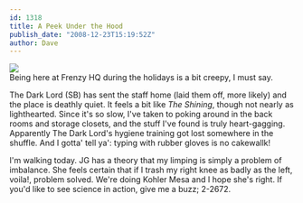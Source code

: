 ```yaml
---
id: 1318
title: A Peek Under the Hood
publish_date: "2008-12-23T15:19:52Z"
author: Dave
---
```

![](http://www.flagstafffrenzy.org/wp-content/uploads/2008/12/dull.jpg)  
Being here at Frenzy HQ during the holidays is a bit creepy, I must say.

The Dark Lord (SB) has sent the staff home (laid them off, more likely) and the place is deathly quiet. It feels a bit like _The Shining_, though not nearly as lighthearted. Since it's so slow, I've taken to poking around in the back rooms and storage closets, and the stuff I've found is truly heart-gagging. Apparently The Dark Lord's hygiene training got lost somewhere in the shuffle. And I gotta' tell ya': typing with rubber gloves is no cakewallk!

I'm walking today. JG has a theory that my limping is simply a problem of imbalance. She feels certain that if I trash my right knee as badly as the left, voila!, problem solved. We're doing Kohler Mesa and I hope she's right. If you'd like to see science in action, give me a buzz; 2-2672.
